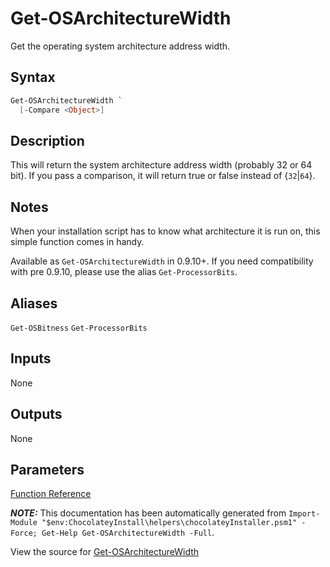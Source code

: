 ﻿---
Title: Get-OSArchitectureWidth
Description: Information on Get-OSArchitectureWidth function
RedirectFrom: docs/helpers-get-osarchitecture-width
ShowInNavbar: false
ShowInSidebar: false
---

# Get-OSArchitectureWidth

<!-- This documentation is automatically generated from https://github.com/chocolatey/choco/tree/stable/src/chocolatey.resources/helpers/functions/Get-OSArchitectureWidth.ps1 using https://github.com/chocolatey/choco/tree/stable/GenerateDocs.ps1. Contributions are welcome at the original location(s). -->

Get the operating system architecture address width.

## Syntax

~~~powershell
Get-OSArchitectureWidth `
  [-Compare <Object>]
~~~

## Description

This will return the system architecture address width (probably 32 or
64 bit). If you pass a comparison, it will return true or false instead
of {`32`|`64`}.

## Notes

When your installation script has to know what architecture it is run
on, this simple function comes in handy.

Available as `Get-OSArchitectureWidth` in 0.9.10+. If you need
compatibility with pre 0.9.10, please use the alias `Get-ProcessorBits`.

## Aliases

`Get-OSBitness`
`Get-ProcessorBits`


## Inputs

None

## Outputs

None

## Parameters




[Function Reference](./creating-packages/helpers/reference)

***NOTE:*** This documentation has been automatically generated from `Import-Module "$env:ChocolateyInstall\helpers\chocolateyInstaller.psm1" -Force; Get-Help Get-OSArchitectureWidth -Full`.

View the source for [Get-OSArchitectureWidth](https://github.com/chocolatey/choco/tree/stable/src/chocolatey.resources/helpers/functions/Get-OSArchitectureWidth.ps1)
